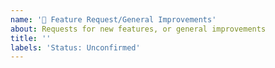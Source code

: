 ```yaml
---
name: '💬 Feature Request/General Improvements'
about: Requests for new features, or general improvements
title: ''
labels: 'Status: Unconfirmed'
---
```


<!--
  Request new features or improvements here
-->